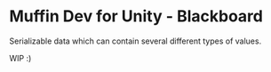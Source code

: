 # Muffin Dev for Unity - Blackboard

Serializable data which can contain several different types of values.

WIP :)
